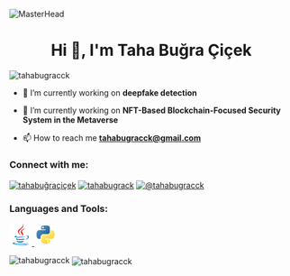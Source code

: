 ![MasterHead](https://c4.wallpaperflare.com/wallpaper/766/754/564/wall-e-pixar-animation-studios-disney-movies-wallpaper-preview.jpg)

<h1 align="center">Hi 👋, I'm Taha Buğra Çiçek</h1>
<p align="left"> <img src="https://komarev.com/ghpvc/?username=tahabugracck&label=Profile%20views&color=0e75b6&style=flat" alt="tahabugracck" /> </p>

- 🔭 I’m currently working on **deepfake detection**

- 🔭 I’m currently working on **NFT-Based Blockchain-Focused Security System in the Metaverse**

- 📫 How to reach me **tahabugracck@gmail.com**

<h3 align="left">Connect with me:</h3>
<p align="left">
<a href="https://linkedin.com/in/tahabuğraçiçek" target="blank"><img align="center" src="https://raw.githubusercontent.com/rahuldkjain/github-profile-readme-generator/master/src/images/icons/Social/linked-in-alt.svg" alt="tahabuğraçiçek" height="30" width="40" /></a>
<a href="https://instagram.com/tahabugrack" target="blank"><img align="center" src="https://raw.githubusercontent.com/rahuldkjain/github-profile-readme-generator/master/src/images/icons/Social/instagram.svg" alt="tahabugrack" height="30" width="40" /></a>
<a href="https://medium.com/@tahabugracck" target="blank"><img align="center" src="https://raw.githubusercontent.com/rahuldkjain/github-profile-readme-generator/master/src/images/icons/Social/medium.svg" alt="@tahabugracck" height="30" width="40" /></a>
</p>

<h3 align="left">Languages and Tools:</h3>
<p align="left"> <a href="https://www.java.com" target="_blank" rel="noreferrer"> <img src="https://raw.githubusercontent.com/devicons/devicon/master/icons/java/java-original.svg" alt="java" width="40" height="40"/> </a> <a href="https://www.python.org" target="_blank" rel="noreferrer"> <img src="https://raw.githubusercontent.com/devicons/devicon/master/icons/python/python-original.svg" alt="python" width="40" height="40"/> </a> </p>

<p><img align="left" src="https://github-readme-stats.vercel.app/api/top-langs?username=tahabugracck&show_icons=true&locale=en&layout=compact" alt="tahabugracck" /></p>

<p>&nbsp;<img align="center" src="https://github-readme-stats.vercel.app/api?username=tahabugracck&show_icons=true&locale=en" alt="tahabugracck" /></p>


